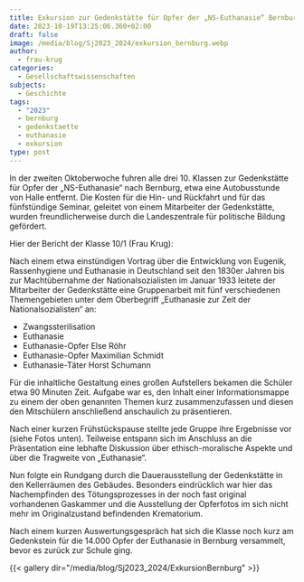 ```yaml
---
title: Exkursion zur Gedenkstätte für Opfer der „NS-Euthanasie“ Bernburg
date: 2023-10-19T13:25:06.360+02:00
draft: false
image: /media/blog/Sj2023_2024/exkursion_bernburg.webp
author:
  - frau-krug
categories:
  - Gesellschaftswissenschaften
subjects:
  - Geschichte
tags:
  - "2023"
  - bernburg
  - gedenkstaette
  - euthanasie
  - exkursion
type: post
---
```

In der zweiten Oktoberwoche fuhren alle drei 10. Klassen zur Gedenkstätte für Opfer der „NS-Euthanasie“ nach Bernburg, etwa eine Autobusstunde von Halle entfernt. Die Kosten für die Hin- und Rückfahrt und für das fünfstündige Seminar, geleitet von einem Mitarbeiter der Gedenkstätte, wurden freundlicherweise durch die Landeszentrale für politische Bildung gefördert.

Hier der Bericht der Klasse 10/1 (Frau Krug):

Nach einem etwa einstündigen Vortrag über die Entwicklung von Eugenik, Rassenhygiene und Euthanasie in Deutschland seit den 1830er Jahren bis zur Machtübernahme der Nationalsozialisten im Januar 1933 leitete der Mitarbeiter der Gedenkstätte eine Gruppenarbeit mit fünf verschiedenen Themengebieten unter dem Oberbegriff „Euthanasie zur Zeit der Nationalsozialisten“ an:

- Zwangssterilisation
- Euthanasie
- Euthanasie-Opfer Else Röhr
- Euthanasie-Opfer Maximilian Schmidt
- Euthanasie-Täter Horst Schumann

Für die inhaltliche Gestaltung eines großen Aufstellers bekamen die Schüler etwa 90 Minuten Zeit. Aufgabe war es, den Inhalt einer Informationsmappe zu einem der oben genannten Themen kurz zusammenzufassen und diesen den Mitschülern anschließend anschaulich zu präsentieren. 

Nach einer kurzen Frühstückspause stellte jede Gruppe ihre Ergebnisse vor (siehe Fotos unten). Teilweise entspann sich im Anschluss an die Präsentation eine lebhafte Diskussion über ethisch-moralische Aspekte und über die Tragweite von „Euthanasie“.

Nun folgte ein Rundgang durch die Dauerausstellung der Gedenkstätte in den Kellerräumen des Gebäudes. Besonders eindrücklich war hier das Nachempfinden des Tötungsprozesses in der noch fast original vorhandenen Gaskammer und die Ausstellung der Opferfotos im sich nicht mehr im Originalzustand befindenden Krematorium. 

Nach einem kurzen Auswertungsgespräch hat sich die Klasse noch kurz am Gedenkstein für die 14.000 Opfer der Euthanasie in Bernburg versammelt, bevor es zurück zur Schule ging.



{{< gallery dir="/media/blog/Sj2023_2024/ExkursionBernburg" >}}



